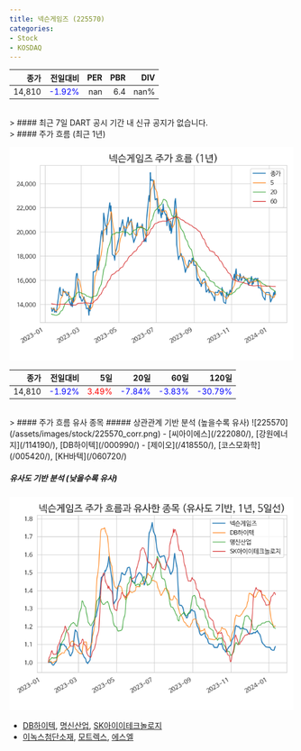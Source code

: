 ```yaml
---
title: 넥슨게임즈 (225570)
categories:
- Stock
- KOSDAQ
---
```


|종가|전일대비|PER|PBR|DIV|
|---:|-------:|--:|--:|--:|
|14,810|<span style="color: blue">-1.92%</span>|nan|6.4|nan%|

<!-- more -->

<br>
> #### 최근 7일 DART 공시
기간 내 신규 공지가 없습니다.

<br>
> #### 주가 흐름 (최근 1년)

![225570](/assets/images/stock/225570.png)

|종가|전일대비|5일|20일|60일|120일|
|---:|-------:|--:|---:|---:|----:|
|14,810|<span style="color: blue">-1.92%</span>|<span style="color: red">3.49%</span>|<span style="color: blue">-7.84%</span>|<span style="color: blue">-3.83%</span>|<span style="color: blue">-30.79%</span>|

<br>
> #### 주가 흐름 유사 종목
##### 상관관계 기반 분석 (높을수록 유사)
![225570](/assets/images/stock/225570_corr.png)
- [씨아이에스](/222080/), [강원에너지](/114190/), [DB하이텍](/000990/)
- [제이오](/418550/), [코스모화학](/005420/), [KH바텍](/060720/)

##### 유사도 기반 분석 (낮을수록 유사)	
![225570](/assets/images/stock/225570_sim.png)
- [DB하이텍](/000990/), [명신산업](/009900/), [SK아이이테크놀로지](/361610/)
- [이녹스첨단소재](/272290/), [모트렉스](/118990/), [에스엘](/005850/)